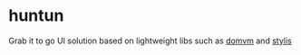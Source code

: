 # huntun

Grab it to go UI solution based on lightweight libs such as [domvm](https://github.com/leeoniya/domvm) and [stylis](https://github.com/thysultan/stylis.js)